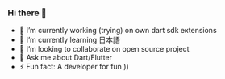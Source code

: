 ### Hi there 👋

- 🔭 I’m currently working (trying) on own dart sdk extensions
- 🌱 I’m currently learning 日本語
- 👯 I’m looking to collaborate on open source project
- 💬 Ask me about Dart/Flutter
- ⚡ Fun fact: A developer for fun ))

